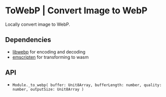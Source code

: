 # ToWebP | Convert Image to WebP

Locally convert image to WebP.

## Dependencies

- [libwebp](https://github.com/webmproject/libwebp) for encoding and decoding
- [emscripten](https://emscripten.org/docs/getting_started/index.html)
  for transforming to wasm

## API

- `Module._to_webp(
    buffer: Unit8Array,
    bufferLength: number,
    quality: number,
    outputSize: Unit8Array
)`
